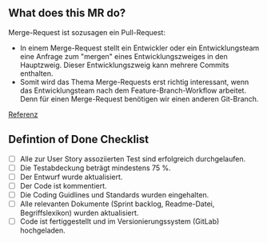 ## What does this MR do?

Merge-Request ist sozusagen ein Pull-Request:
- In einem Merge-Request stellt ein Entwickler oder ein Entwicklungsteam eine Anfrage zum "mergen" eines Entwicklungszweiges in den Hauptzweig. Dieser Entwicklungszweig kann mehrere Commits enthalten.
- Somit wird das Thema Merge-Requests erst richtig interessant, wenn das Entwicklungsteam nach dem Feature-Branch-Workflow arbeitet. Denn für einen Merge-Request benötigen wir einen anderen Git-Branch.

[Referenz](https://www.sgalinski.de/typo3-agentur/technik/)
## Defintion of Done Checklist

- [ ] Alle zur User Story assoziierten Test sind erfolgreich durchgelaufen.
- [ ] Die Testabdeckung beträgt mindestens 75 %.
- [ ] Der Entwurf wurde aktualisiert.
- [ ] Der Code ist kommentiert.
- [ ] Die Coding Guidlines und Standards wurden eingehalten.
- [ ] Alle relevanten Dokumente (Sprint backlog, Readme-Datei, Begriffslexikon) wurden aktualisiert.
- [ ] Code ist fertiggestellt und im Versionierungssystem (GitLab) hochgeladen.
